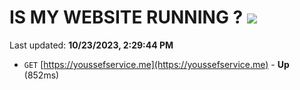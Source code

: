# IS MY WEBSITE RUNNING ? [![](https://img.shields.io/static/v1?label=Sponsor&message=%E2%9D%A4&logo=GitHub&color=%23fe8e86)](https://github.com/sponsors/<username>)

Last updated: **10/23/2023, 2:29:44 PM**

- `GET` [https://youssefservice.me](https://youssefservice.me) - **Up** (852ms)
